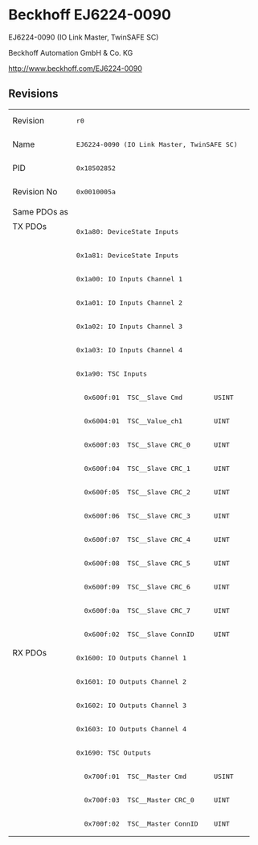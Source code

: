 # Beckhoff EJ6224-0090

EJ6224-0090 (IO Link Master, TwinSAFE SC)

Beckhoff Automation GmbH & Co. KG

http://www.beckhoff.com/EJ6224-0090

## Revisions
<table>
<tr >
<td>Revision</td>
<td><pre>r0</pre></td>
</tr>
<tr >
<td>Name</td>
<td><pre>EJ6224-0090 (IO Link Master, TwinSAFE SC)</pre></td>
</tr>
<tr >
<td>PID</td>
<td><pre>0x18502852</pre></td>
</tr>
<tr >
<td>Revision No</td>
<td><pre>0x0010005a</pre></td>
</tr>
<tr >
<td>Same PDOs as</td>
<td><pre></pre></td>
</tr>
<tr class="txpdo pdosection">
<td rowspan=18 valign=top>TX PDOs</td>
<td><pre>0x1a80: DeviceState Inputs</pre></td>
<td></td>
</tr>
<tr class="txpdo pdosection">
<td><pre>0x1a81: DeviceState Inputs</pre></td>
</tr>
<tr class="txpdo pdosection">
<td><pre>0x1a00: IO Inputs Channel 1</pre></td>
</tr>
<tr class="txpdo pdosection">
<td><pre>0x1a01: IO Inputs Channel 2</pre></td>
</tr>
<tr class="txpdo pdosection">
<td><pre>0x1a02: IO Inputs Channel 3</pre></td>
</tr>
<tr class="txpdo pdosection">
<td><pre>0x1a03: IO Inputs Channel 4</pre></td>
</tr>
<tr class="txpdo pdosection">
<td><pre>0x1a90: TSC Inputs</pre></td>
</tr>
<tr class="txpdo">
<td><pre>  0x600f:01  TSC__Slave Cmd        USINT</pre></td>
</tr>
<tr class="txpdo">
<td><pre>  0x6004:01  TSC__Value_ch1        UINT</pre></td>
</tr>
<tr class="txpdo">
<td><pre>  0x600f:03  TSC__Slave CRC_0      UINT</pre></td>
</tr>
<tr class="txpdo">
<td><pre>  0x600f:04  TSC__Slave CRC_1      UINT</pre></td>
</tr>
<tr class="txpdo">
<td><pre>  0x600f:05  TSC__Slave CRC_2      UINT</pre></td>
</tr>
<tr class="txpdo">
<td><pre>  0x600f:06  TSC__Slave CRC_3      UINT</pre></td>
</tr>
<tr class="txpdo">
<td><pre>  0x600f:07  TSC__Slave CRC_4      UINT</pre></td>
</tr>
<tr class="txpdo">
<td><pre>  0x600f:08  TSC__Slave CRC_5      UINT</pre></td>
</tr>
<tr class="txpdo">
<td><pre>  0x600f:09  TSC__Slave CRC_6      UINT</pre></td>
</tr>
<tr class="txpdo">
<td><pre>  0x600f:0a  TSC__Slave CRC_7      UINT</pre></td>
</tr>
<tr class="txpdo">
<td><pre>  0x600f:02  TSC__Slave ConnID     UINT</pre></td>
</tr>
<tr class="rxpdo pdosection">
<td rowspan=8 valign=top>RX PDOs</td>
<td><pre>0x1600: IO Outputs Channel 1</pre></td>
<td></td>
</tr>
<tr class="rxpdo pdosection">
<td><pre>0x1601: IO Outputs Channel 2</pre></td>
</tr>
<tr class="rxpdo pdosection">
<td><pre>0x1602: IO Outputs Channel 3</pre></td>
</tr>
<tr class="rxpdo pdosection">
<td><pre>0x1603: IO Outputs Channel 4</pre></td>
</tr>
<tr class="rxpdo pdosection">
<td><pre>0x1690: TSC Outputs</pre></td>
</tr>
<tr class="rxpdo">
<td><pre>  0x700f:01  TSC__Master Cmd       USINT</pre></td>
</tr>
<tr class="rxpdo">
<td><pre>  0x700f:03  TSC__Master CRC_0     UINT</pre></td>
</tr>
<tr class="rxpdo">
<td><pre>  0x700f:02  TSC__Master ConnID    UINT</pre></td>
</tr>
</table>
